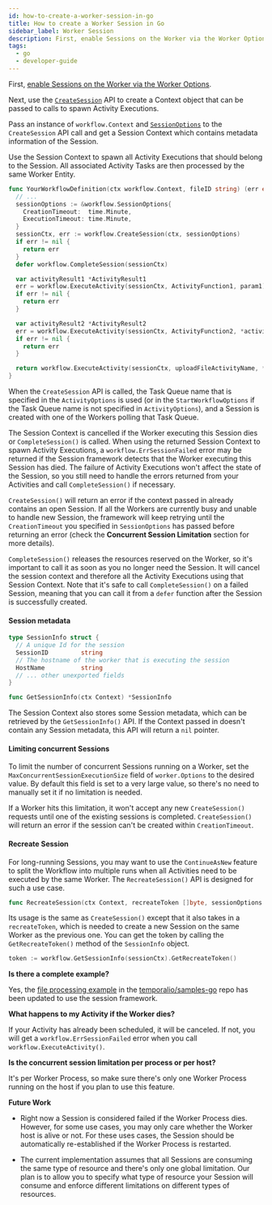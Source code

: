 ```yaml
---
id: how-to-create-a-worker-session-in-go
title: How to create a Worker Session in Go
sidebar_label: Worker Session
description: First, enable Sessions on the Worker via the Worker Options and then use the `CreateSession` API to create a Context object that can be passed to the calls to spawn Activity Executions.
tags:
  - go
  - developer-guide
---
```


First, [enable Sessions on the Worker via the Worker Options](/docs/go/how-to-set-workeroptions-in-go#enablesessionworker).

Next, use the [`CreateSession`](https://pkg.go.dev/go.temporal.io/sdk/workflow#CreateSession) API to create a Context object that can be passed to calls to spawn Activity Executions.

Pass an instance of `workflow.Context` and [`SessionOptions`](https://pkg.go.dev/go.temporal.io/sdk/workflow#SessionOptions) to the `CreateSession` API call and get a Session Context which contains metadata information of the Session.

Use the Session Context to spawn all Activity Executions that should belong to the Session.
All associated Activity Tasks are then processed by the same Worker Entity.

```go
func YourWorkflowDefinition(ctx workflow.Context, fileID string) (err error) {
  // ...
  sessionOptions := &workflow.SessionOptions{
    CreationTimeout:  time.Minute,
    ExecutionTimeout: time.Minute,
  }
  sessionCtx, err := workflow.CreateSession(ctx, sessionOptions)
  if err != nil {
    return err
  }
  defer workflow.CompleteSession(sessionCtx)

  var activityResult1 *ActivityResult1
  err = workflow.ExecuteActivity(sessionCtx, ActivityFunction1, param1).Get(sessionCtx, &activityResult1)
  if err != nil {
    return err
  }

  var activityResult2 *ActivityResult2
  err = workflow.ExecuteActivity(sessionCtx, ActivityFunction2, *activityResult1).Get(sessionCtx, &activityResult2)
  if err != nil {
    return err
  }

  return workflow.ExecuteActivity(sessionCtx, uploadFileActivityName, *activityResult2).Get(sessionCtx, nil)
}
```

When the `CreateSession` API is called, the Task Queue name that is specified in the `ActivityOptions` is used (or in the `StartWorkflowOptions` if the Task Queue name is not specified in `ActivityOptions`), and a Session is created with one of the Workers polling that Task Queue.

The Session Context is cancelled if the Worker executing this Session dies or `CompleteSession()` is called.
When using the returned Session Context to spawn Activity Executions, a `workflow.ErrSessionFailed` error may be returned if the Session framework detects that the Worker executing this Session has died.
The failure of Activity Executions won't affect the state of the Session, so you still need to handle the errors returned from your Activities and call `CompleteSession()` if necessary.

`CreateSession()` will return an error if the context passed in already contains an open Session.
If all the Workers are currently busy and unable to handle new Session, the framework will keep retrying until the `CreationTimeout` you specified in `SessionOptions` has passed before returning an error (check the **Concurrent Session Limitation** section for more details).

`CompleteSession()` releases the resources reserved on the Worker, so it's important to call it as soon as you no longer need the Session.
It will cancel the session context and therefore all the Activity Executions using that Session Context.
Note that it's safe to call `CompleteSession()` on a failed Session, meaning that you can call it from a `defer` function after the Session is successfully created.

#### Session metadata

```go
type SessionInfo struct {
  // A unique Id for the session
  SessionID         string
  // The hostname of the worker that is executing the session
  HostName          string
  // ... other unexported fields
}

func GetSessionInfo(ctx Context) *SessionInfo
```

The Session Context also stores some Session metadata, which can be retrieved by the `GetSessionInfo()` API.
If the Context passed in doesn't contain any Session metadata, this API will return a `nil` pointer.

#### Limiting concurrent Sessions

To limit the number of concurrent Sessions running on a Worker, set the `MaxConcurrentSessionExecutionSize` field of `worker.Options` to the desired value.
By default this field is set to a very large value, so there's no need to manually set it if no limitation is needed.

If a Worker hits this limitation, it won't accept any new `CreateSession()` requests until one of the existing sessions is completed. `CreateSession()` will return an error if the session can't be created within `CreationTimeout`.

#### Recreate Session

For long-running Sessions, you may want to use the `ContinueAsNew` feature to split the Workflow into multiple runs when all Activities need to be executed by the same Worker.
The `RecreateSession()` API is designed for such a use case.

```go
func RecreateSession(ctx Context, recreateToken []byte, sessionOptions *SessionOptions) (Context, error)
```

Its usage is the same as `CreateSession()` except that it also takes in a `recreateToken`, which is needed to create a new Session on the same Worker as the previous one.
You can get the token by calling the `GetRecreateToken()` method of the `SessionInfo` object.

```go
token := workflow.GetSessionInfo(sessionCtx).GetRecreateToken()
```

**Is there a complete example?**

Yes, the [file processing example](https://github.com/temporalio/samples-go/tree/master/fileprocessing) in the [temporalio/samples-go](https://github.com/temporalio/samples-go) repo has been updated to use the session framework.

**What happens to my Activity if the Worker dies?**

If your Activity has already been scheduled, it will be canceled.
If not, you will get a `workflow.ErrSessionFailed` error when you call `workflow.ExecuteActivity()`.

**Is the concurrent session limitation per process or per host?**

It's per Worker Process, so make sure there's only one Worker Process running on the host if you plan to use this feature.

**Future Work**

- Right now a Session is considered failed if the Worker Process dies.
  However, for some use cases, you may only care whether the Worker host is alive or not.
  For these uses cases, the Session should be automatically re-established if the Worker Process is restarted.

- The current implementation assumes that all Sessions are consuming the same type of resource and there's only one global limitation.
  Our plan is to allow you to specify what type of resource your Session will consume and enforce different limitations on different types of resources.
